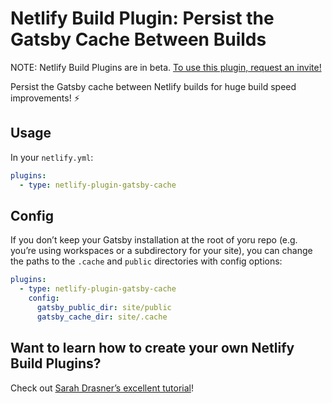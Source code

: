 # Netlify Build Plugin: Persist the Gatsby Cache Between Builds

NOTE: Netlify Build Plugins are in beta. [To use this plugin, request an invite!](https://www.netlify.com/build/plugins-beta/?utm_source=github&utm_medium=netlify-plugin-gatsby-cache-jl&utm_campaign=devex)

Persist the Gatsby cache between Netlify builds for huge build speed improvements! ⚡️

## Usage

In your `netlify.yml`:

```yml
plugins:
  - type: netlify-plugin-gatsby-cache
```

## Config

If you don’t keep your Gatsby installation at the root of yoru repo (e.g. you’re using workspaces or a subdirectory for your site), you can change the paths to the `.cache` and `public` directories with config options:

```yml
plugins:
  - type: netlify-plugin-gatsby-cache
    config:
      gatsby_public_dir: site/public
      gatsby_cache_dir: site/.cache
```

## Want to learn how to create your own Netlify Build Plugins?

Check out [Sarah Drasner’s excellent tutorial](https://www.netlify.com/blog/2019/10/16/creating-and-using-your-first-netlify-build-plugin/?utm_source=github&utm_medium=netlify-plugin-gatsby-cache-jl&utm_campaign=devex)!
